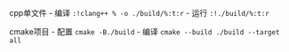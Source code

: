 cpp单文件
    - 编译 `:!clang++ % -o ./build/%:t:r`
    - 运行 `:!./build/%:t:r`

cmake项目
    - 配置 `cmake -B./build`
    - 编译 `cmake --build ./build --target all`
